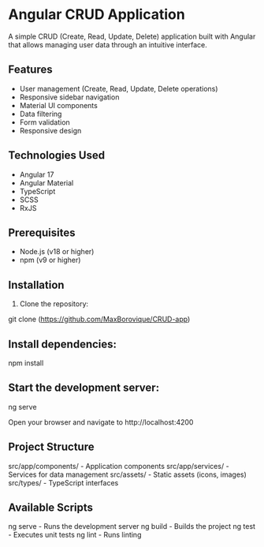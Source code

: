 # Angular CRUD Application

A simple CRUD (Create, Read, Update, Delete) application built with Angular that allows managing user data through an intuitive interface.

## Features

- User management (Create, Read, Update, Delete operations)
- Responsive sidebar navigation
- Material UI components
- Data filtering
- Form validation
- Responsive design

## Technologies Used

- Angular 17
- Angular Material
- TypeScript
- SCSS
- RxJS

## Prerequisites

- Node.js (v18 or higher)
- npm (v9 or higher)

## Installation

1. Clone the repository:

git clone (https://github.com/MaxBorovique/CRUD-app)


## Install dependencies:

npm install

## Start the development server:

ng serve

Open your browser and navigate to http://localhost:4200

## Project Structure

src/app/components/ - Application components
src/app/services/ - Services for data management
src/assets/ - Static assets (icons, images)
src/types/ - TypeScript interfaces

## Available Scripts

ng serve - Runs the development server
ng build - Builds the project
ng test - Executes unit tests
ng lint - Runs linting
